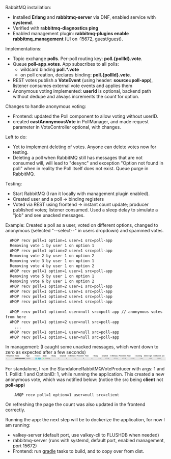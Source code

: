 RabbitMQ installation: 
- Installed **Erlang** and **rabbitmq-server** via DNF, enabled service with **systemd**.
- Verified with **rabbitmq-diagnostics ping**
- Enabled management plugin: **rabbitmq-plugins enable rabbitmq_management** (UI on :15672, guest/guest).

Implementations:
- Topic exchange **polls**. Per-poll routing key: **poll.{pollId}.vote**.
- Queue **poll-app.votes**. App subscribes to all polls:
  - wildcard binding **poll.*.vote**
  - on poll creation, declares binding: **poll.{pollId}.vote**.
- REST votes publish a **VoteEvent** (using header: **source=poll-app**), listener consumes external vote events and applies them
- Anonymous voting implemented: **userId** is optional, backend path without dedupe and always increments the count for option.

Changes to handle anonymous voting:
- Frontend: updated the Poll component to allow voting without userID.
- created **castAnonymousVote** in PollManager, and made request parameter in VoteController optional, with changes.

Left to do:
- Yet to implement deleting of votes. Anyone can delete votes now for testing.
- Deleting a poll when RabbitMQ still has messages that are not consumed will, will lead to "desync" and exception "Option not found in poll" when in reality the Poll itself does not exist. Queue purge in RabbitMQ.

Testing:
- Start RabbitMQ (I ran it locally with management plugin enabled).
- Created user and a poll -> binding registers
- Voted via REST using frontend -> instant count update; producer published votes; listener consumed. Used a sleep delay to simulate a "job" and see unacked messages.

Example: Created a poll as a user, voted on different options, changed to anonymous (selected "--select--" in users dropdown) and spammed votes.
``` 
  AMQP recv poll=1 option=1 user=1 src=poll-app
  Removing vote 1 by user 1 on option 1
  AMQP recv poll=1 option=2 user=1 src=poll-app
  Removing vote 2 by user 1 on option 2
  Removing vote 3 by user 1 on option 1
  Removing vote 4 by user 1 on option 2
  AMQP recv poll=1 option=1 user=1 src=poll-app
  Removing vote 5 by user 1 on option 1
  Removing vote 6 by user 1 on option 2
  AMQP recv poll=1 option=2 user=1 src=poll-app
  AMQP recv poll=1 option=1 user=1 src=poll-app
  AMQP recv poll=1 option=2 user=1 src=poll-app
  AMQP recv poll=1 option=1 user=1 src=poll-app
  
  AMQP recv poll=1 option=1 user=null src=poll-app // anonymous votes from here 
  AMQP recv poll=1 option=2 user=null src=poll-app
    ...
  AMQP recv poll=1 option=1 user=null src=poll-app
  AMQP recv poll=1 option=1 user=null src=poll-app
```

In management: (I caught some unacked messages, which went down to zero as expected after a few seconds)
  ![rabbitMQ.png](expass_resources/rabbitMQ.png)

For standalone, I ran the StandaloneRabbitMQVoteProducer with args: 1 and 1. PollId: 1 and OptionID: 1, while running the application.
This created a new anonymous vote, which was notified below: (notice the src being **client** not **poll-app**)
```
    AMQP recv poll=1 option=1 user=null src=client
```
On refreshing the page the count was also updated in the frontend correctly.

Running the app:
the next step will be to dockerize the application, for now I am running:
- valkey-server (default port, use valkey-cli to FLUSHDB when needed)
- rabbitmq-server (runs with systemd, default port, enabled management, port 15672)
- Frontend: run [gradle](frontend/build.gradle.kts) tasks to build, and to copy over from dist.